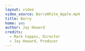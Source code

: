 ```yaml
---
layout: video
video_source: BarryWhite_Apple.mp4
title: Barry
home: yes
author: Jay Howard
credits:
  - Mark Coppos, Director
  - Jay Howard, Producer
---
```

